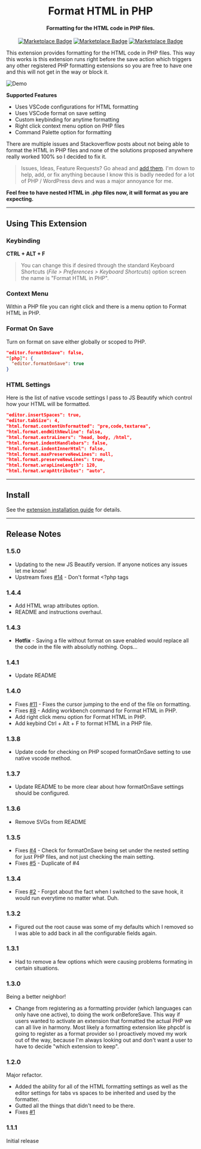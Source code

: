 <h1 align="center">Format HTML in PHP</h1>

<h4 align="center">Formatting for the HTML code in PHP files.</h4>

<p align="center">
<a href="https://marketplace.visualstudio.com/items?itemName=rifi2k.format-html-in-php"><img src="https://vsmarketplacebadge.apphb.com/version-short/rifi2k.format-html-in-php.svg?label=Format%20HTML%20in%20PHP" alt="Marketplace Badge"></a>
<a href="https://marketplace.visualstudio.com/items?itemName=rifi2k.format-html-in-php"><img src="https://vsmarketplacebadge.apphb.com/installs-short/rifi2k.format-html-in-php.svg?label=Installs" alt="Marketplace Badge"></a>
<a href="https://marketplace.visualstudio.com/items?itemName=rifi2k.format-html-in-php"><img src="https://vsmarketplacebadge.apphb.com/rating-star/rifi2k.format-html-in-php.svg?label=Rating" alt="Marketplace Badge"></a>
</p>

This extension provides formatting for the HTML code in PHP files. This way this works is this extension runs right before the save action which triggers any other registered PHP formatting extensions so you are free to have one and this will not get in the way or block it.

![Demo](https://github.com/RiFi2k/format-html-in-php/blob/master/format-html-in-php.gif?raw=true)

**Supported Features**
* Uses VSCode configurations for HTML formatting
* Uses VSCode format on save setting
* Custom keybinding for anytime formatting
* Right click context menu option on PHP files
* Command Palette option for formatting

There are multiple issues and Stackoverflow posts about not being able to format the HTML in PHP files and none of the solutions proposed anywhere really worked 100% so I decided to fix it.

> Issues, Ideas, Feature Requests? Go ahead and [add them](https://github.com/RiFi2k/format-html-in-php/issues). I'm down to help, add, or fix anything because I know this is badly needed for a lot of PHP / WordPress devs and was a major annoyance for me.

**Feel free to have nested HTML in .php files now, it will format as you are expecting.**

---

## Using This Extension

### Keybinding

**CTRL + ALT + F**

> You can change this if desired through the standard Keyboard Shortcuts (*File > Preferences > Keyboard Shortcuts*) option screen the name is "Format HTML in PHP".

### Context Menu

Within a PHP file you can right click and there is a menu option to Format HTML in PHP.

### Format On Save

Turn on format on save either globally or scoped to PHP.

```json
"editor.formatOnSave": false,
"[php]": {
  "editor.formatOnSave": true
}

```

### HTML Settings

Here is the list of native vscode settings I pass to JS Beautify which control how your HTML will be formatted.

```json
"editor.insertSpaces": true,
"editor.tabSize": 4,
"html.format.contentUnformatted": "pre,code,textarea",
"html.format.endWithNewline": false,
"html.format.extraLiners": "head, body, /html",
"html.format.indentHandlebars": false,
"html.format.indentInnerHtml": false,
"html.format.maxPreserveNewLines": null,
"html.format.preserveNewLines": true,
"html.format.wrapLineLength": 120,
"html.format.wrapAttributes": "auto",
```

---

## Install

See the [extension installation guide](https://code.visualstudio.com/docs/editor/extension-gallery) for details.

---

## Release Notes

### 1.5.0

* Updating to the new JS Beautify version. If anyone notices any issues let me know!
* Upstream fixes [#14](https://github.com/RiFi2k/format-html-in-php/issues/14) - Don't format <?php tags

### 1.4.4

* Add HTML wrap attributes option.
* README and instructions overhaul.

### 1.4.3

* **Hotfix** - Saving a file without format on save enabled would replace all the code in the file with absolutly nothing. Oops...

### 1.4.1

* Update README

### 1.4.0

* Fixes [#11](https://github.com/RiFi2k/format-html-in-php/issues/11) - Fixes the cursor jumping to the end of the file on formatting.
* Fixes [#8](https://github.com/RiFi2k/format-html-in-php/issues/11) - Adding workbench command for Format HTML in PHP.
* Add right click menu option for Format HTML in PHP.
* Add keybind Ctrl + Alt + F to format HTML in a PHP file.

### 1.3.8

* Update code for checking on PHP scoped formatOnSave setting to use native vscode method.

### 1.3.7

* Update README to be more clear about how formatOnSave settings should be configured.

### 1.3.6

* Remove SVGs from README

### 1.3.5

* Fixes [#4](https://github.com/RiFi2k/format-html-in-php/issues/4) - Check for formatOnSave being set under the nested setting for just PHP files, and not just checking the main setting.
* Fixes [#5](https://github.com/RiFi2k/format-html-in-php/issues/5) - Duplicate of #4

### 1.3.4

* Fixes [#2](https://github.com/RiFi2k/format-html-in-php/issues/2) - Forgot about the fact when I switched to the save hook, it would run everytime no matter what. Duh.

### 1.3.2

* Figured out the root cause was some of my defaults which I removed so I was able to add back in all the configurable fields again.

### 1.3.1

* Had to remove a few options which were causing problems formating in certain situations.

### 1.3.0

Being a better neighbor!
* Change from registering as a formatting provider (which languages can only have one active), to doing the work onBeforeSave. This way if users wanted to activate an extension that formatted the actual PHP we can all live in harmony. Most likely a formatting extension like phpcbf is going to register as a format provider so I proactively moved my work out of the way, because I'm always looking out and don't want a user to have to decide "which extension to keep".

### 1.2.0

Major refactor.
* Added the ability for all of the HTML formatting settings as well as the editor settings for tabs vs spaces to be inherited and used by the formatter.
* Gutted all the things that didn't need to be there.
* Fixes [#1](https://github.com/RiFi2k/format-html-in-php/issues/1)

### 1.1.1

Initial release

